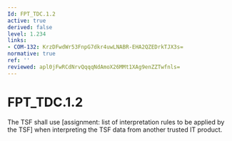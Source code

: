 ```yaml
---
Id: FPT_TDC.1.2
active: true
derived: false
level: 1.234
links:
- COM-132: KrzDFwdWr53FnpG7dkr4uwLNABR-EHA2QZEDrkTJX3s=
normative: true
ref: ''
reviewed: apl0jFwRCdNrvQqqqNdAmoX26MMt1XAg9enZZTwfnls=
---
```


# FPT_TDC.1.2

The TSF shall use [assignment: list of interpretation rules to be applied by the TSF] when interpreting the TSF data from another trusted IT product.